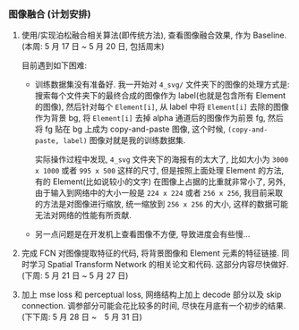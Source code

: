 ### 图像融合 (计划安排)

1. 使用/实现泊松融合相关算法(即传统方法), 查看图像融合效果, 作为 Baseline. (本周: 5 月 17 日 ~ 5 月 20 日, 包括周末)

   目前遇到如下困难:

   + 训练数据集没有准备好. 我一开始对 `4_svg/` 文件夹下的图像的处理方式是: 搜索每个文件夹下的最终合成的图像作为 label(也就是包含所有 Element 的图像), 然后针对每个 `Element[i]`, 从 label 中将 `Element[i]` 去除的图像作为背景 bg, 将 `Element[i]` 去掉 alpha 通道后的图像作为前景 fg, 然后将 fg 贴在 bg 上成为 copy-and-paste 图像, 这个时候, `(copy-and-paste, label)` 图像对就是我的训练数据集.

     实际操作过程中发现, `4_svg` 文件夹下的海报有的太大了, 比如大小为 `3000 x 1000` 或者 `995 x 500` 这样的尺寸, 但是按照上面处理 Element 的方法, 有的 Element(比如说较小的文字) 在图像上占据的比重就非常小了, 另外, 由于输入到网络中的大小一般是 `224 x 224` 或者 `256 x 256`, 我目前采取的方法是对图像进行缩放, 统一缩放到 `256 x 256` 的大小, 这样的数据可能无法对网络的性能有所贡献.

   + 另一点问题是在开发机上查看图像不方便, 导致进度会有些慢...

2. 完成 FCN 对图像提取特征的代码, 将背景图像和 Element 元素的特征链接. 同时学习 Spatial Transform Network 的相关论文和代码. 这部分内容尽快做好. (下周: 5 月 21 日 ~ 5 月 27 日)

3. 加上 mse loss 和 perceptual loss, 网络结构上加上 decode 部分以及 skip connection. 调参部分可能会花比较多的时间, 尽快在月底有一个初步的结果. (下下周: 5 月 28 日 ~　5 月 31 日)

